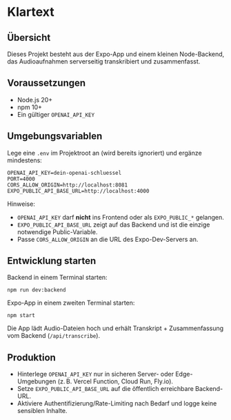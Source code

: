 # Klartext

## Übersicht

Dieses Projekt besteht aus der Expo-App und einem kleinen Node-Backend, das Audioaufnahmen serverseitig transkribiert und zusammenfasst.

## Voraussetzungen

- Node.js 20+
- npm 10+
- Ein gültiger `OPENAI_API_KEY`

## Umgebungsvariablen

Lege eine `.env` im Projektroot an (wird bereits ignoriert) und ergänze mindestens:

```
OPENAI_API_KEY=dein-openai-schluessel
PORT=4000
CORS_ALLOW_ORIGIN=http://localhost:8081
EXPO_PUBLIC_API_BASE_URL=http://localhost:4000
```

Hinweise:

- `OPENAI_API_KEY` darf **nicht** ins Frontend oder als `EXPO_PUBLIC_*` gelangen.
- `EXPO_PUBLIC_API_BASE_URL` zeigt auf das Backend und ist die einzige notwendige Public-Variable.
- Passe `CORS_ALLOW_ORIGIN` an die URL des Expo-Dev-Servers an.

## Entwicklung starten

Backend in einem Terminal starten:

```
npm run dev:backend
```

Expo-App in einem zweiten Terminal starten:

```
npm start
```

Die App lädt Audio-Dateien hoch und erhält Transkript + Zusammenfassung vom Backend (`/api/transcribe`).

## Produktion

- Hinterlege `OPENAI_API_KEY` nur in sicheren Server- oder Edge-Umgebungen (z. B. Vercel Function, Cloud Run, Fly.io).
- Setze `EXPO_PUBLIC_API_BASE_URL` auf die öffentlich erreichbare Backend-URL.
- Aktiviere Authentifizierung/Rate-Limiting nach Bedarf und logge keine sensiblen Inhalte.
